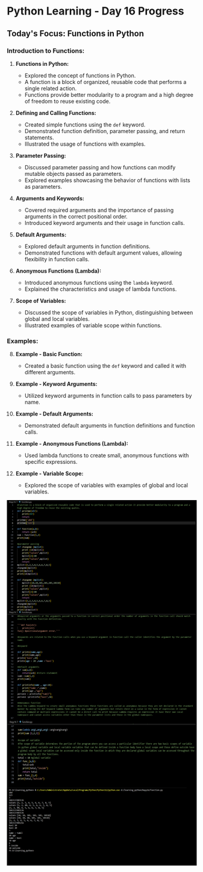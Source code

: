 # Python Learning - Day 16 Progress

## Today's Focus: Functions in Python

### Introduction to Functions:

1. **Functions in Python:**
   - Explored the concept of functions in Python.
   - A function is a block of organized, reusable code that performs a single related action.
   - Functions provide better modularity to a program and a high degree of freedom to reuse existing code.

2. **Defining and Calling Functions:**
   - Created simple functions using the `def` keyword.
   - Demonstrated function definition, parameter passing, and return statements.
   - Illustrated the usage of functions with examples.

3. **Parameter Passing:**
   - Discussed parameter passing and how functions can modify mutable objects passed as parameters.
   - Explored examples showcasing the behavior of functions with lists as parameters.

4. **Arguments and Keywords:**
   - Covered required arguments and the importance of passing arguments in the correct positional order.
   - Introduced keyword arguments and their usage in function calls.

5. **Default Arguments:**
   - Explored default arguments in function definitions.
   - Demonstrated functions with default argument values, allowing flexibility in function calls.

6. **Anonymous Functions (Lambda):**
   - Introduced anonymous functions using the `lambda` keyword.
   - Explained the characteristics and usage of lambda functions.

7. **Scope of Variables:**
   - Discussed the scope of variables in Python, distinguishing between global and local variables.
   - Illustrated examples of variable scope within functions.

### Examples:

8. **Example - Basic Function:**
   - Created a basic function using the `def` keyword and called it with different arguments.

9. **Example - Keyword Arguments:**
   - Utilized keyword arguments in function calls to pass parameters by name.

10. **Example - Default Arguments:**
    - Demonstrated default arguments in function definitions and function calls.

11. **Example - Anonymous Functions (Lambda):**
    - Used lambda functions to create small, anonymous functions with specific expressions.

12. **Example - Variable Scope:**
    - Explored the scope of variables with examples of global and local variables.

![day16](Untitled.png)